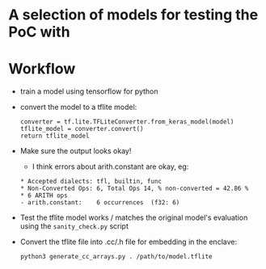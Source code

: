 # A selection of models for testing the PoC with

# Workflow
* train a model using tensorflow for python
* convert the model to a tflite model:
    ```
    converter = tf.lite.TFLiteConverter.from_keras_model(model)
    tflite_model = converter.convert()
    return tflite_model
    ```
* Make sure the output looks okay!
    * I think errors about arith.constant are okay, eg:
    ```
    * Accepted dialects: tfl, builtin, func
    * Non-Converted Ops: 6, Total Ops 14, % non-converted = 42.86 %
    * 6 ARITH ops
    - arith.constant:    6 occurrences  (f32: 6)
    ```


* Test the tflite model works / matches the original model's evaluation using the `sanity_check.py` script
* Convert the tflite file into .cc/.h file for embedding in the enclave:
    ```
    python3 generate_cc_arrays.py . /path/to/model.tflite
    ```
